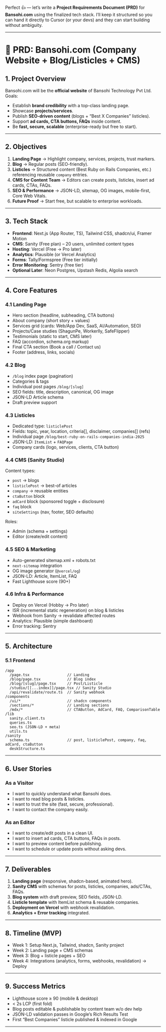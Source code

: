 Perfect 👍 — let’s write a **Project Requirements Document (PRD)** for **Bansohi.com** using the finalized tech stack. I’ll keep it structured so you can hand it directly to Cursor (or your devs) and they can start building without ambiguity.

---

# 📄 PRD: **Bansohi.com** (Company Website + Blog/Listicles + CMS)

## 1. Project Overview

Bansohi.com will be the **official website** of Bansohi Technology Pvt Ltd.
Goals:

* Establish **brand credibility** with a top-class landing page.
* Showcase **projects/services**.
* Publish **SEO-driven content** (blogs + “Best X Companies” listicles).
* Support **ad cards, CTA buttons, FAQs** inside content.
* Be **fast, secure, scalable** (enterprise-ready but free to start).

---

## 2. Objectives

1. **Landing Page** → Highlight company, services, projects, trust markers.
2. **Blog** → Regular posts (SEO-friendly).
3. **Listicles** → Structured content (Best Ruby on Rails Companies, etc.) referencing reusable `company` entries.
4. **CMS for Content Team** → Editors can create posts, listicles, insert ad cards, CTAs, FAQs.
5. **SEO & Performance** → JSON-LD, sitemap, OG images, mobile-first, Core Web Vitals.
6. **Future Proof** → Start free, but scalable to enterprise workloads.

---

## 3. Tech Stack

* **Frontend**: Next.js (App Router, TS), Tailwind CSS, shadcn/ui, Framer Motion
* **CMS**: Sanity (Free plan) – 20 users, unlimited content types
* **Hosting**: Vercel (Free → Pro later)
* **Analytics**: Plausible (or Vercel Analytics)
* **Forms**: Tally/Formspree (Free tier initially)
* **Error Monitoring**: Sentry (free tier)
* **Optional Later**: Neon Postgres, Upstash Redis, Algolia search

---

## 4. Core Features

### 4.1 Landing Page

* Hero section (headline, subheading, CTA buttons)
* About company (short story + values)
* Services grid (cards: Web/App Dev, SaaS, AI/Automation, SEO)
* Projects/Case studies (ShagunPe, Workerlly, SafeFlipper)
* Testimonials (static to start, CMS later)
* FAQ (accordion, schema.org markup)
* Final CTA section (Book a call / Contact us)
* Footer (address, links, socials)

### 4.2 Blog

* `/blog` index page (pagination)
* Categories & tags
* Individual post pages `/blog/[slug]`
* SEO fields: title, description, canonical, OG image
* JSON-LD Article schema
* Draft preview support

### 4.3 Listicles

* Dedicated type: `listiclePost`
* Fields: topic, year, location, criteria\[], disclaimer, companies\[] (refs)
* Individual page `/blog/best-ruby-on-rails-companies-india-2025`
* JSON-LD: `ItemList` + `FAQPage`
* Company cards (logo, services, clients, CTA button)

### 4.4 CMS (Sanity Studio)

Content types:

* `post` → blogs
* `listiclePost` → best-of articles
* `company` → reusable entities
* `ctaButton` block
* `adCard` block (sponsored toggle + disclosure)
* `faq` block
* `siteSettings` (nav, footer, SEO defaults)

Roles:

* Admin (schema + settings)
* Editor (create/edit content)

### 4.5 SEO & Marketing

* Auto-generated sitemap.xml + robots.txt
* `next-sitemap` integration
* OG image generator (`@vercel/og`)
* JSON-LD: Article, ItemList, FAQ
* Fast Lighthouse score (90+)

### 4.6 Infra & Performance

* Deploy on Vercel (Hobby → Pro later)
* ISR (incremental static regeneration) on blog & listicles
* Webhook from Sanity → revalidate affected routes
* Analytics: Plausible (simple dashboard)
* Error tracking: Sentry

---

## 5. Architecture

### 5.1 Frontend

```
/app
  /page.tsx                 // Landing
  /blog/page.tsx            // Blog index
  /blog/[slug]/page.tsx     // Post/Listicle
  /studio/[[...index]]/page.tsx // Sanity Studio
  /api/revalidate/route.ts  // Sanity webhook
/components
  /ui/*                     // shadcn components
  /sections/*               // Landing sections
  /mdx/*                    // CTAButton, AdCard, FAQ, ComparisonTable
/lib
  sanity.client.ts
  queries.ts
  seo.ts (JSON-LD + meta)
  utils.ts
/sanity
  schema.ts                 // post, listiclePost, company, faq, adCard, ctaButton
  deskStructure.ts
```

---

## 6. User Stories

### As a Visitor

* I want to quickly understand what Bansohi does.
* I want to read blog posts & listicles.
* I want to trust the site (fast, secure, professional).
* I want to contact the company easily.

### As an Editor

* I want to create/edit posts in a clean UI.
* I want to insert ad cards, CTA buttons, FAQs in posts.
* I want to preview content before publishing.
* I want to schedule or update posts without asking devs.

---

## 7. Deliverables

1. **Landing page** (responsive, shadcn-based, animated hero).
2. **Sanity CMS** with schemas for posts, listicles, companies, ads/CTAs, FAQs.
3. **Blog system** with draft preview, SEO fields, JSON-LD.
4. **Listicle template** with ItemList schema & reusable companies.
5. **Deployment on Vercel** with webhook revalidation.
6. **Analytics + Error tracking** integrated.

---

## 8. Timeline (MVP)

* Week 1: Setup Next.js, Tailwind, shadcn, Sanity project
* Week 2: Landing page + CMS schemas
* Week 3: Blog + listicle pages + SEO
* Week 4: Integrations (analytics, forms, webhooks, revalidation) → Deploy

---

## 9. Success Metrics

* Lighthouse score ≥ 90 (mobile & desktop)
* < 2s LCP (first fold)
* Blog posts editable & publishable by content team w/o dev help
* JSON-LD validation passes in Google’s Rich Results Test
* First “Best Companies” listicle published & indexed in Google

---
